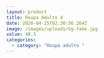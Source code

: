```yaml
---
layout: product
title: Roupa Adulto 4
date: 2020-04-25T02:30:56.264Z
image: /images/uploads/bg-fake.jpg
value: 48.3
categories:
  - category: "Roupa adulto "
---
```


